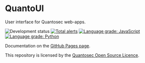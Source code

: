 # QuantoUI
User interface for Quantosec web-apps.

![Development status](https://img.shields.io/badge/development-alpha-red.svg)
[![Total alerts](https://img.shields.io/lgtm/alerts/g/Quantosec/QuantoUI.svg?logo=lgtm&logoWidth=18)](https://lgtm.com/projects/g/Quantosec/QuantoUI/alerts/)
[![Language grade: JavaScript](https://img.shields.io/lgtm/grade/javascript/g/Quantosec/QuantoUI.svg?logo=lgtm&logoWidth=18)](https://lgtm.com/projects/g/Quantosec/QuantoUI/context:javascript)
[![Language grade: Python](https://img.shields.io/lgtm/grade/python/g/Quantosec/QuantoUI.svg?logo=lgtm&logoWidth=18)](https://lgtm.com/projects/g/Quantosec/QuantoUI/context:python)

Documentation on the [GitHub Pages page](https://quantosec.github.io/QuantoUI/).

This repository is licensed by the [Quantosec Open Source Licence](https://github.com/Quantosec/QuantoUI/blob/master/LICENCE.md).
